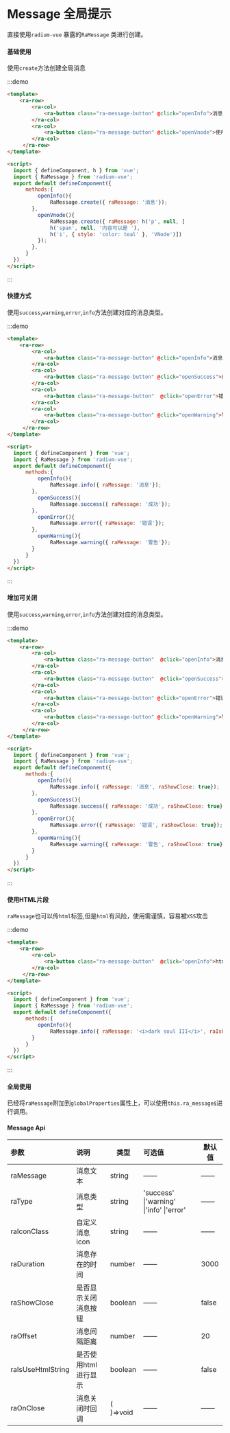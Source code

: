 # Message 全局提示

直接使用`radium-vue` 暴露的`RaMessage` 类进行创建。



#### 基础使用

使用`create`方法创建全局消息

:::demo

```html
<template>
    <ra-row>
        <ra-col>
            <ra-button class="ra-message-button" @click="openInfo">消息提示</ra-button>
        </ra-col>
        <ra-col>
            <ra-button class="ra-message-button" @click="openVnode">使用VNode</ra-button>
        </ra-col>
     </ra-row>
</template>

<script>
  import { defineComponent, h } from 'vue';
  import { RaMessage } from 'radium-vue';
  export default defineComponent({
      methods:{
          openInfo(){
              RaMessage.create({ raMessage: '消息'});
        },
          openVnode(){
              RaMessage.create({ raMessage: h('p', null, [
              h('span', null, '内容可以是 '),
              h('i', { style: 'color: teal' }, 'VNode')])
          });
        },
      }
  })
</script>
```

:::





#### 快捷方式

使用`success`,`warning`,`error`,`info`方法创建对应的消息类型。

:::demo

```html
<template>
    <ra-row>
        <ra-col>
            <ra-button class="ra-message-button" @click="openInfo">消息</ra-button>
        </ra-col>
        <ra-col>
            <ra-button class="ra-message-button" @click="openSuccess">成功</ra-button>
        </ra-col>
        <ra-col>
            <ra-button class="ra-message-button"  @click="openError">错误</ra-button>
        </ra-col>
        <ra-col>
            <ra-button class="ra-message-button" @click="openWarning">警告</ra-button>
        </ra-col>
     </ra-row>
</template>

<script>
  import { defineComponent } from 'vue';
  import { RaMessage } from 'radium-vue';
  export default defineComponent({
      methods:{
          openInfo(){
              RaMessage.info({ raMessage: '消息'});
        },
          openSuccess(){
              RaMessage.success({ raMessage: '成功'});
        },
          openError(){
              RaMessage.error({ raMessage: '错误'});
        },
          openWarning(){
              RaMessage.warning({ raMessage: '警告'});
        }
      }
  })
</script>
```

:::



#### 增加可关闭

使用`success`,`warning`,`error`,`info`方法创建对应的消息类型。

:::demo

```html
<template>
    <ra-row>
        <ra-col>
            <ra-button class="ra-message-button"  @click="openInfo">消息</ra-button>
        </ra-col>
        <ra-col>
            <ra-button class="ra-message-button"  @click="openSuccess">成功</ra-button>
        </ra-col>
        <ra-col>
            <ra-button class="ra-message-button" @click="openError">错误</ra-button>
        </ra-col>
        <ra-col>
            <ra-button class="ra-message-button" @click="openWarning">警告</ra-button>
        </ra-col>
     </ra-row>
</template>

<script>
  import { defineComponent } from 'vue';
  import { RaMessage } from 'radium-vue';
  export default defineComponent({
      methods:{
          openInfo(){
              RaMessage.info({ raMessage: '消息', raShowClose: true});
        },
          openSuccess(){
              RaMessage.success({ raMessage: '成功', raShowClose: true});
        },
          openError(){
              RaMessage.error({ raMessage: '错误', raShowClose: true});
        },
          openWarning(){
              RaMessage.warning({ raMessage: '警告', raShowClose: true});
        }
      }
  })
</script>
```

:::



#### 使用HTML片段

`raMessage`也可以传`html`标签,但是`html`有风险，使用需谨慎，容易被`XSS`攻击

:::demo

```html
<template>
    <ra-row>
        <ra-col>
            <ra-button class="ra-message-button"  @click="openInfo">html消息</ra-button>
        </ra-col>
     </ra-row>
</template>

<script>
  import { defineComponent } from 'vue';
  import { RaMessage } from 'radium-vue';
  export default defineComponent({
      methods:{
          openInfo(){
              RaMessage.info({ raMessage: '<i>dark soul III</i>', raIsUseHtmlString: true});
        }
      }
  })
</script>
```

:::



#### 全局使用

已经将`raMessage`附加到`globalProperties`属性上，可以使用`this.ra_message$`进行调用。



#### Message Api

| 参数              | 说明                 | 类型      | 可选值                                   | 默认值 |
| :---------------- | :------------------- | --------- | :--------------------------------------- | ------ |
| raMessage         | 消息文本             | string    | ——                                       | ——     |
| raType            | 消息类型             | string    | 'success' \|'warning' \|'info' \|'error' | ——     |
| raIconClass       | 自定义消息icon       | string    | ——                                       | ——     |
| raDuration        | 消息存在的时间       | number    | ——                                       | 3000   |
| raShowClose       | 是否显示关闭消息按钮 | boolean   | ——                                       | false  |
| raOffset          | 消息间隔距离         | number    | ——                                       | 20     |
| raIsUseHtmlString | 是否使用html进行显示 | boolean   | ——                                       | false  |
| raOnClose         | 消息关闭时回调       | ( )=>void | ——                                       | ——     |



